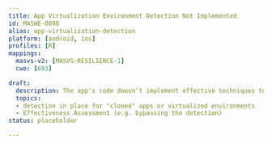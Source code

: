 ```yaml
---
title: App Virtualization Environment Detection Not Implemented
id: MASWE-0098
alias: app-virtualization-detection
platform: [android, ios]
profiles: [R]
mappings:
  masvs-v2: [MASVS-RESILIENCE-1]
  cwe: [693]

draft:
  description: The app's code doesn’t implement effective techniques to detect if it is running in a virtualized environment (CWE-693), e.g. checking for known virtualization software or anomalies in the environment.
  topics:
  - detection in place for "cloned" apps or virtualized environments
  - Effectiveness Assessment (e.g. bypassing the detection)
status: placeholder

---
```


